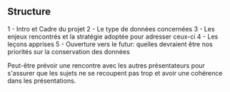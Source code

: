 ## Structure

1 - Intro et Cadre du projet
2 - Le type de données concernées
3 - Les enjeux rencontrés et la stratégie adoptée pour adresser ceux-ci
4 - Les leçons apprises
5 - Ouverture vers le futur: quelles devraient être nos priorités sur la conservation des données

Peut-être prévoir une rencontre avec les autres présentateurs pour s'assurer que les sujets ne se recoupent pas trop et avoir une cohérence dans les présentations.
